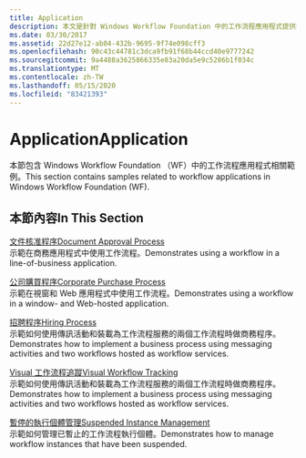 ```yaml
---
title: Application
description: 本文是針對 Windows Workflow Foundation 中的工作流程應用程式提供詳細程式的範例。
ms.date: 03/30/2017
ms.assetid: 22d27e12-ab04-432b-9695-9f74e098cff3
ms.openlocfilehash: 90c43c44781c3dca9fb91f68b44ccd40e9777242
ms.sourcegitcommit: 9a4488a3625866335e83a20da5e9c5286b1f034c
ms.translationtype: MT
ms.contentlocale: zh-TW
ms.lasthandoff: 05/15/2020
ms.locfileid: "83421393"
---
```

# <a name="application"></a><span data-ttu-id="a4f0f-103">Application</span><span class="sxs-lookup"><span data-stu-id="a4f0f-103">Application</span></span>
<span data-ttu-id="a4f0f-104">本節包含 Windows Workflow Foundation （WF）中的工作流程應用程式相關範例。</span><span class="sxs-lookup"><span data-stu-id="a4f0f-104">This section contains samples related to workflow applications in Windows Workflow Foundation (WF).</span></span>  
  
## <a name="in-this-section"></a><span data-ttu-id="a4f0f-105">本節內容</span><span class="sxs-lookup"><span data-stu-id="a4f0f-105">In This Section</span></span>  
 [<span data-ttu-id="a4f0f-106">文件核准程序</span><span class="sxs-lookup"><span data-stu-id="a4f0f-106">Document Approval Process</span></span>](document-approval-process.md)  
 <span data-ttu-id="a4f0f-107">示範在商務應用程式中使用工作流程。</span><span class="sxs-lookup"><span data-stu-id="a4f0f-107">Demonstrates using a workflow in a line-of-business application.</span></span>  
  
 [<span data-ttu-id="a4f0f-108">公司購買程序</span><span class="sxs-lookup"><span data-stu-id="a4f0f-108">Corporate Purchase Process</span></span>](corporate-purchase-process.md)  
 <span data-ttu-id="a4f0f-109">示範在視窗和 Web 應用程式中使用工作流程。</span><span class="sxs-lookup"><span data-stu-id="a4f0f-109">Demonstrates using a workflow in a window- and Web-hosted application.</span></span>  
  
 [<span data-ttu-id="a4f0f-110">招聘程序</span><span class="sxs-lookup"><span data-stu-id="a4f0f-110">Hiring Process</span></span>](hiring-process.md)  
 <span data-ttu-id="a4f0f-111">示範如何使用傳訊活動和裝載為工作流程服務的兩個工作流程時做商務程序。</span><span class="sxs-lookup"><span data-stu-id="a4f0f-111">Demonstrates how to implement a business process using messaging activities and two workflows hosted as workflow services.</span></span>  
  
 [<span data-ttu-id="a4f0f-112">Visual 工作流程追蹤</span><span class="sxs-lookup"><span data-stu-id="a4f0f-112">Visual Workflow Tracking</span></span>](visual-workflow-tracking.md)  
 <span data-ttu-id="a4f0f-113">示範如何使用傳訊活動和裝載為工作流程服務的兩個工作流程時做商務程序。</span><span class="sxs-lookup"><span data-stu-id="a4f0f-113">Demonstrates how to implement a business process using messaging activities and two workflows hosted as workflow services.</span></span>  
  
 [<span data-ttu-id="a4f0f-114">暫停的執行個體管理</span><span class="sxs-lookup"><span data-stu-id="a4f0f-114">Suspended Instance Management</span></span>](suspended-instance-management.md)  
 <span data-ttu-id="a4f0f-115">示範如何管理已暫止的工作流程執行個體。</span><span class="sxs-lookup"><span data-stu-id="a4f0f-115">Demonstrates how to manage workflow instances that have been suspended.</span></span>
